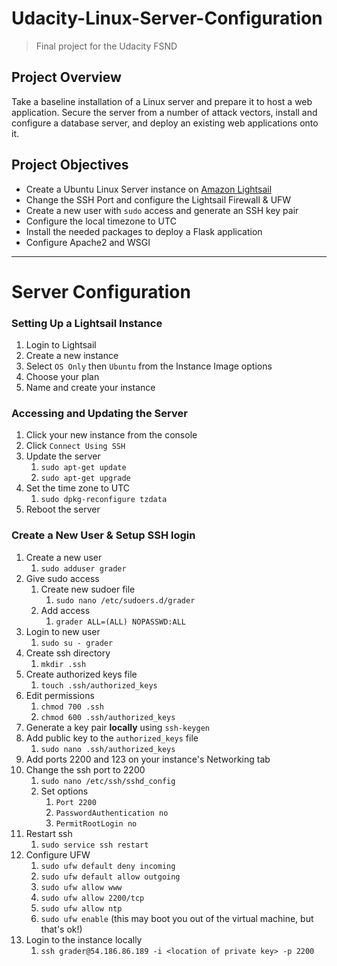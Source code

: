 # Udacity-Linux-Server-Configuration
>Final project for the Udacity FSND

## Project Overview
Take a baseline installation of a Linux server and prepare it to host a web application. Secure the server from a number of attack vectors, install and configure a database server, and deploy an existing web applications onto it.

## Project Objectives
* Create a Ubuntu Linux Server instance on [Amazon Lightsail](https://lightsail.aws.amazon.com)
* Change the SSH Port and configure the Lightsail Firewall & UFW
* Create a new user with `sudo` access and generate an SSH key pair
* Configure the local timezone to UTC
* Install the needed packages to deploy a Flask application
* Configure Apache2 and WSGI

---
# Server Configuration
### Setting Up a Lightsail Instance
1. Login to Lightsail
2. Create a new instance
3. Select `OS Only` then `Ubuntu` from the Instance Image options
4. Choose your plan
5. Name and create your instance

### Accessing and Updating the Server
1. Click your new instance from the console
2. Click `Connect Using SSH`
3. Update the server
    1. `sudo apt-get update`  
    2. `sudo apt-get upgrade`
4. Set the time zone to UTC
    1. `sudo dpkg-reconfigure tzdata`
5. Reboot the server

### Create a New User & Setup SSH login
1. Create a new user
    1. `sudo adduser grader`
2. Give sudo access
    1. Create new sudoer file
        1. `sudo nano /etc/sudoers.d/grader`
    2. Add access
        1. `grader ALL=(ALL) NOPASSWD:ALL`
3. Login to new user
    1. `sudo su - grader`
4. Create ssh directory
    1. `mkdir .ssh`
5. Create authorized keys file
    1. `touch .ssh/authorized_keys`
6. Edit permissions
    1. `chmod 700 .ssh`
    2. `chmod 600 .ssh/authorized_keys`
7. Generate a key pair **locally** using `ssh-keygen`
8. Add public key to the `authorized_keys` file
    1. `sudo nano .ssh/authorized_keys`
9. Add ports 2200 and 123 on your instance's Networking tab
10. Change the ssh port to 2200
    1. `sudo nano /etc/ssh/sshd_config`
    2. Set options
        1. `Port 2200`
        2. `PasswordAuthentication no`
        3. `PermitRootLogin no`
11. Restart ssh
    1. `sudo service ssh restart`
12. Configure UFW
    1. `sudo ufw default deny incoming`
    2. `sudo ufw default allow outgoing`
    3. `sudo ufw allow www`
    4. `sudo ufw allow 2200/tcp`
    5. `sudo ufw allow ntp`
    6. `sudo ufw enable` (this may boot you out of the virtual machine, but that's ok!)
13. Login to the instance locally
    1. `ssh grader@54.186.86.189 -i <location of private key> -p 2200`
        

